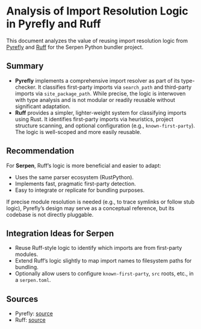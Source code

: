 # Analysis of Import Resolution Logic in Pyrefly and Ruff

This document analyzes the value of reusing import resolution logic from [Pyrefly](https://github.com/facebook/pyrefly) and [Ruff](https://github.com/astral-sh/ruff) for the Serpen Python bundler project.

## Summary

- **Pyrefly** implements a comprehensive import resolver as part of its type-checker. It classifies first-party imports via `search_path` and third-party imports via `site_package_path`. While precise, the logic is interwoven with type analysis and is not modular or readily reusable without significant adaptation.
- **Ruff** provides a simpler, lighter-weight system for classifying imports using Rust. It identifies first-party imports via heuristics, project structure scanning, and optional configuration (e.g., `known-first-party`). The logic is well-scoped and more easily reusable.

## Recommendation

For **Serpen**, Ruff’s logic is more beneficial and easier to adapt:
- Uses the same parser ecosystem (RustPython).
- Implements fast, pragmatic first-party detection.
- Easy to integrate or replicate for bundling purposes.

If precise module resolution is needed (e.g., to trace symlinks or follow stub logic), Pyrefly’s design may serve as a conceptual reference, but its codebase is not directly pluggable.

## Integration Ideas for Serpen

- Reuse Ruff-style logic to identify which imports are from first-party modules.
- Extend Ruff’s logic slightly to map import names to filesystem paths for bundling.
- Optionally allow users to configure `known-first-party`, `src` roots, etc., in a `serpen.toml`.

## Sources

- Pyrefly: [source](https://github.com/facebook/pyrefly)
- Ruff: [source](https://github.com/astral-sh/ruff)